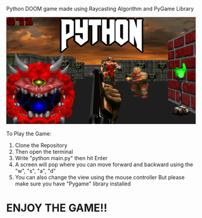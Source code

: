 Python DOOM game made using Raycasting Algorithm and PyGame Library

![doom](/sreenshots/0.jpg)


To Play the Game:
1) Clone the Repository
2) Then open the terminal
3) Write "python main.py" then hit Enter
4) A screen will pop where you can move forward and backward using the "w", "s", "a", "d"
5) You can also change the view using the mouse controller
But please make sure you have "Pygame" library installed


<h1> ENJOY THE GAME!!</h1>

